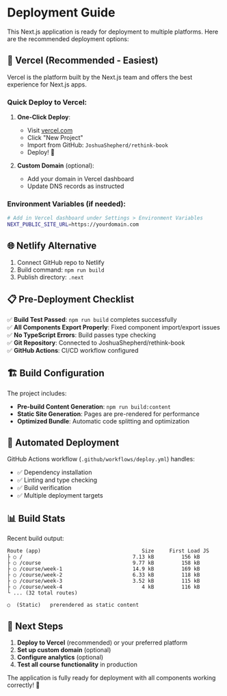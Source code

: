 # Deployment Guide

This Next.js application is ready for deployment to multiple platforms. Here are the recommended deployment options:

## 🚀 Vercel (Recommended - Easiest)

Vercel is the platform built by the Next.js team and offers the best experience for Next.js apps.

### Quick Deploy to Vercel:

1. **One-Click Deploy**: 
   - Visit [vercel.com](https://vercel.com)
   - Click "New Project" 
   - Import from GitHub: `JoshuaShepherd/rethink-book`
   - Deploy! 🎉

2. **Custom Domain** (optional):
   - Add your domain in Vercel dashboard
   - Update DNS records as instructed

### Environment Variables (if needed):
```bash
# Add in Vercel dashboard under Settings > Environment Variables
NEXT_PUBLIC_SITE_URL=https://yourdomain.com
```

## 🌐 Netlify Alternative

1. Connect GitHub repo to Netlify
2. Build command: `npm run build`
3. Publish directory: `.next`

## 📋 Pre-Deployment Checklist

✅ **Build Test Passed**: `npm run build` completes successfully  
✅ **All Components Export Properly**: Fixed component import/export issues  
✅ **No TypeScript Errors**: Build passes type checking  
✅ **Git Repository**: Connected to JoshuaShepherd/rethink-book  
✅ **GitHub Actions**: CI/CD workflow configured  

## 🏗️ Build Configuration

The project includes:
- **Pre-build Content Generation**: `npm run build:content`
- **Static Site Generation**: Pages are pre-rendered for performance
- **Optimized Bundle**: Automatic code splitting and optimization

## 🔄 Automated Deployment

GitHub Actions workflow (`.github/workflows/deploy.yml`) handles:
- ✅ Dependency installation
- ✅ Linting and type checking  
- ✅ Build verification
- ✅ Multiple deployment targets

## 📊 Build Stats

Recent build output:
```
Route (app)                                 Size     First Load JS
├ ○ /                                    7.13 kB         156 kB
├ ○ /course                              9.77 kB         158 kB
├ ○ /course/week-1                       14.9 kB         169 kB
├ ○ /course/week-2                       6.33 kB         118 kB
├ ○ /course/week-3                       3.52 kB         115 kB
├ ○ /course/week-4                          4 kB         116 kB
└ ... (32 total routes)

○  (Static)   prerendered as static content
```

## 🚀 Next Steps

1. **Deploy to Vercel** (recommended) or your preferred platform
2. **Set up custom domain** (optional)
3. **Configure analytics** (optional)
4. **Test all course functionality** in production

The application is fully ready for deployment with all components working correctly! 🎉
